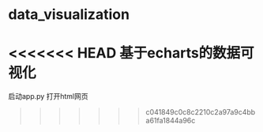 # data_visualization
<<<<<<< HEAD
基于echarts的数据可视化
=======
启动app.py
打开html网页
>>>>>>> c041849c0c8c2210c2a97a9c4bba61fa1844a96c
